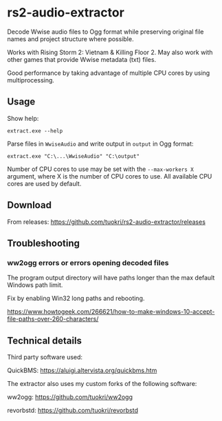 # rs2-audio-extractor

Decode Wwise audio files to Ogg format
while preserving original file names and project structure
where possible.

Works with Rising Storm 2: Vietnam & Killing Floor 2. May also work with other games that provide Wwise metadata (txt) files.

Good performance by taking advantage of multiple CPU cores
by using multiprocessing.

## Usage

Show help:

`extract.exe --help`

Parse files in `WwiseAudio` and write output in `output` in Ogg format:

`extract.exe "C:\...\WwiseAudio" "C:\output"`

Number of CPU cores to use may be set with the `--max-workers X` argument,
where X is the number of CPU cores to use. All available CPU cores 
are used by default.

## Download

From releases: https://github.com/tuokri/rs2-audio-extractor/releases

## Troubleshooting 

### ww2ogg errors or errors opening decoded files

The program output directory will have paths longer than the max default Windows path limit. 

Fix by enabling Win32 long paths and rebooting.

https://www.howtogeek.com/266621/how-to-make-windows-10-accept-file-paths-over-260-characters/

## Technical details

Third party software used:

QuickBMS: https://aluigi.altervista.org/quickbms.htm

The extractor also uses my custom forks of the following software:

ww2ogg: https://github.com/tuokri/ww2ogg

revorbstd: https://github.com/tuokri/revorbstd
